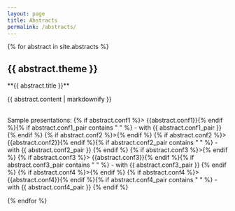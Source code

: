 ```yaml
---
layout: page
title: Abstracts
permalink: /abstracts/
---
```


{% for abstract in site.abstracts %}
  <h2>{{ abstract.theme }}</h2>
  **{{ abstract.title }}**
  <p>{{ abstract.content | markdownify }}</p>
<br>
Sample presentations:
{% if abstract.conf1 %}> {{abstract.conf1}}{% endif %}{% if abstract.conf1_pair contains " " %} - with {{ abstract.conf1_pair }} {% endif %}
{% if abstract.conf2 %}>{% endif %}
{% if abstract.conf2 %}> {{abstract.conf2}}{% endif %}{% if abstract.conf2_pair contains " " %} - with {{ abstract.conf2_pair }} {% endif %}
{% if abstract.conf3 %}>{% endif %}
{% if abstract.conf3 %}> {{abstract.conf3}}{% endif %}{% if abstract.conf3_pair contains " " %} - with {{ abstract.conf3_pair }} {% endif %}
{% if abstract.conf4 %}>{% endif %}
{% if abstract.conf4 %}> {{abstract.conf4}}{% endif %}{% if abstract.conf4_pair contains " " %} - with {{ abstract.conf4_pair }} {% endif %}
<br>

<!--
  Sample recording from <a href="{{ abstract.confLink }}">{{ abstract.confName }}</a>
  {% if abstract.confPair contains " " %} -- with {{ abstract.confPair }} {% endif %}
  {% include youtubePlayer.html id=abstract.confVideo %}
-->

{% endfor %}